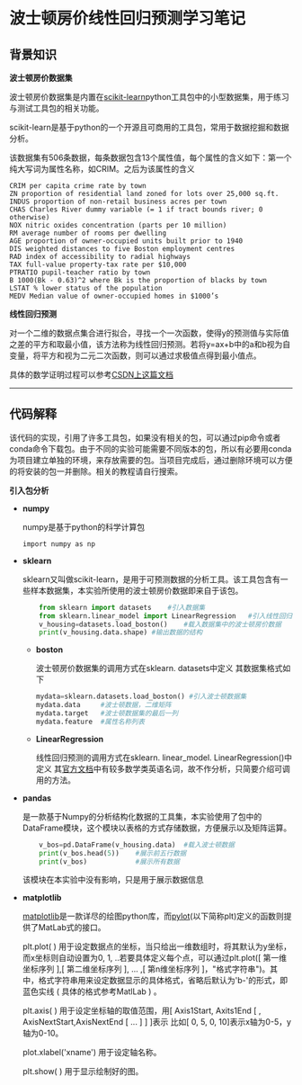 # 波士顿房价线性回归预测学习笔记

## 背景知识

**波士顿房价数据集**


波士顿房价数据集是内置在[scikit-learn](https://sklearn.org/index.html)python工具包中的小型数据集，用于练习与测试工具包的相关功能。

scikit-learn是基于python的一个开源且可商用的工具包，常用于数据挖掘和数据分析。

该数据集有506条数据，每条数据包含13个属性值，每个属性的含义如下：第一个纯大写词为属性名称，如CRIM。之后为该属性的含义
>
    CRIM per capita crime rate by town
    ZN proportion of residential land zoned for lots over 25,000 sq.ft.
    INDUS proportion of non-retail business acres per town
    CHAS Charles River dummy variable (= 1 if tract bounds river; 0 otherwise)
    NOX nitric oxides concentration (parts per 10 million)
    RM average number of rooms per dwelling
    AGE proportion of owner-occupied units built prior to 1940
    DIS weighted distances to five Boston employment centres
    RAD index of accessibility to radial highways
    TAX full-value property-tax rate per $10,000
    PTRATIO pupil-teacher ratio by town
    B 1000(Bk - 0.63)^2 where Bk is the proportion of blacks by town
    LSTAT % lower status of the population
    MEDV Median value of owner-occupied homes in $1000’s
>


**线性回归预测**

对一个二维的数据点集合进行拟合，寻找一个一次函数，使得y的预测值与实际值之差的平方和取最小值，该方法称为线性回归预测。若将y=ax+b中的a和b视为自变量，将平方和视为二元二次函数，则可以通过求极值点得到最小值点。

具体的数学证明过程可以参考[CSDN上这篇文档](https://blog.csdn.net/Android_xue/article/details/97614045?utm_medium=distribute.pc_relevant.none-task-blog-BlogCommendFromMachineLearnPai2-3.channel_param&depth_1-utm_source=distribute.pc_relevant.none-task-blog-BlogCommendFromMachineLearnPai2-3.channel_param)

---

## 代码解释

该代码的实现，引用了许多工具包，如果没有相关的包，可以通过pip命令或者conda命令下载包。由于不同的实验可能需要不同版本的包，所以有必要用conda为项目建立单独的环境，来存放需要的包。当项目完成后，通过删除环境可以方便的将安装的包一并删除。相关的教程请自行搜索。

**引入包分析**

- **numpy**

    numpy是基于python的科学计算包
    
    ``import numpy as np``

- **sklearn**

    sklearn又叫做scikit-learn，是用于可预测数据的分析工具。该工具包含有一些样本数据集，本实验所使用的波士顿房价数据即来自于该包。

    ```py
        from sklearn import datasets    #引入数据集
        from sklearn.linear_model import LinearRegression   #引入线性回归预测工具 
        v_housing=datasets.load_boston()    #载入数据集中的波士顿房价数据
        print(v_housing.data.shape) #输出数据的结构
    ```
    - **boston**

        波士顿房价数据集的调用方式在sklearn. datasets中定义
        其数据集格式如下
        ```py
        mydata=sklearn.datasets.load_boston() #引入波士顿数据集
        mydata.data     #波士顿数据，二维矩阵
        mydata.target   #波士顿数据集的最后一列
        mydata.feature  #属性名称列表
        ```
    - **LinearRegression**

        线性回归预测的调用方式在sklearn. linear_model. LinearRegression()中定义
        其[官方文档](https://scikit-learn.org/stable/modules/generated/sklearn.linear_model.LinearRegression.html#sklearn.linear_model.LinearRegression)中有较多数学类英语名词，故不作分析，只简要介绍可调用的方法。

    


- **pandas**

    是一款基于Numpy的分析结构化数据的工具集，本实验使用了包中的DataFrame模块，这个模块以表格的方式存储数据，方便展示以及矩阵运算。

    ```python
        v_bos=pd.DataFrame(v_housing.data)  #载入波士顿数据
        print(v_bos.head(5))    #展示前五行数据
        print(v_bos)            #展示所有数据
    ```
    该模块在本实验中没有影响，只是用于展示数据信息

- **matplotlib**
    
    [matplotlib](https://matplotlib.org/)是一款详尽的绘图python库，而[pylot](https://matplotlib.org/tutorials/introductory/pyplot.html#sphx-glr-tutorials-introductory-pyplot-py)(以下简称plt)定义的函数则提供了MatLab式的接口。

    plt.plot( ) 用于设定数据点的坐标，当只给出一维数组时，将其默认为y坐标，而x坐标则自动设置为0, 1, ..若要具体定义每个点，可以通过plt.plot([ 第一维坐标序列 ],[ 第二维坐标序列 ], ... ,[ 第n维坐标序列 ]，"格式字符串")。其中，格式字符串用来设定数据显示的具体格式，省略后默认为'b-'的形式，即蓝色实线 ( 具体的格式参考MatlLab ) 。

    plt.axis( ) 用于设定坐标轴的取值范围，用[ Axis1Start, Axits1End [ , AxisNextStart,AxisNextEnd [ ... ] ] ]表示
    比如[ 0, 5, 0, 10]表示x轴为0-5，y轴为0-10。

    plot.xlabel('xname') 用于设定轴名称。

    plt.show( ) 用于显示绘制好的图。


